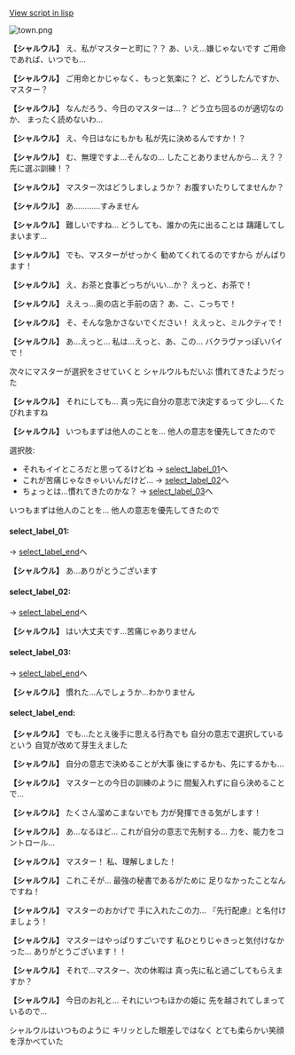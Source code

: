 [View script in lisp](../scripts/20073203.txt)

![town.png](../images/backgrounds/town.png)

**【シャルウル】**
え、私がマスターと町に？？
あ、いえ…嫌じゃないです
ご用命であれば、いつでも…

**【シャルウル】**
ご用命とかじゃなく、もっと気楽に？
ど、どうしたんですか、マスター？

**【シャルウル】**
なんだろう、今日のマスターは…？
どう立ち回るのが適切なのか、
まったく読めないわ…

**【シャルウル】**
え、今日はなにもかも
私が先に決めるんですか！？

**【シャルウル】**
む、無理ですよ…そんなの…
したことありませんから…
え？？先に選ぶ訓練！？

**【シャルウル】**
マスター次はどうしましょうか？
お腹すいたりしてませんか？

**【シャルウル】**
あ…………すみません

**【シャルウル】**
難しいですね…
どうしても、誰かの先に出ることは
躊躇してしまいます…

**【シャルウル】**
でも、マスターがせっかく
勧めてくれてるのですから
がんばります！

**【シャルウル】**
え、お茶と食事どっちがいい…か？
えっと、お茶で！

**【シャルウル】**
ええっ…奥の店と手前の店？
あ、こ、こっちで！

**【シャルウル】**
そ、そんな急かさないでください！
ええっと、ミルクティで！

**【シャルウル】**
あ…えっと…
私は…えっと、あ、この…
バクラヴァっぽいパイで！

次々にマスターが選択をさせていくと
シャルウルもだいぶ
慣れてきたようだった

**【シャルウル】**
それにしても…
真っ先に自分の意志で決定するって
少し…くたびれますね

**【シャルウル】**
いつもまずは他人のことを…
他人の意志を優先してきたので

選択肢:
- それもイイところだと思ってるけどね → [select_label_01](#select_label_01)へ
- これが苦痛じゃなきゃいいんだけど… → [select_label_02](#select_label_02)へ
- ちょっとは…慣れてきたのかな？ → [select_label_03](#select_label_03)へ

いつもまずは他人のことを…
他人の意志を優先してきたので

#### select_label_01:
 → [select_label_end](#select_label_end)へ

**【シャルウル】**
あ…ありがとうございます

#### select_label_02:
 → [select_label_end](#select_label_end)へ

**【シャルウル】**
はい大丈夫です…苦痛じゃありません

#### select_label_03:
 → [select_label_end](#select_label_end)へ

**【シャルウル】**
慣れた…んでしょうか…わかりません

#### select_label_end:

**【シャルウル】**
でも…たとえ後手に思える行為でも
自分の意志で選択しているという
自覚が改めて芽生えました

**【シャルウル】**
自分の意志で決めることが大事
後にするかも、先にするかも…

**【シャルウル】**
マスターとの今日の訓練のように
間髪入れずに自ら決めることで…

**【シャルウル】**
たくさん溜めこまないでも
力が発揮できる気がします！

**【シャルウル】**
あ…なるほど…
これが自分の意志で先制する…
力を、能力をコントロール…

**【シャルウル】**
マスター！
私、理解しました！

**【シャルウル】**
これこそが…
最強の秘書であるがために
足りなかったことなんですね！

**【シャルウル】**
マスターのおかげで
手に入れたこの力…
『先行配慮』と名付けましょう！

**【シャルウル】**
マスターはやっぱりすごいです
私ひとりじゃきっと気付けなかった…
ありがとうございます！！

**【シャルウル】**
それで…マスター、次の休暇は
真っ先に私と過ごしてもらえますか？

**【シャルウル】**
今日のお礼と…
それにいつもほかの姫に
先を越されてしまっているので…

シャルウルはいつものように
キリッとした眼差しではなく
とても柔らかい笑顔を浮かべていた